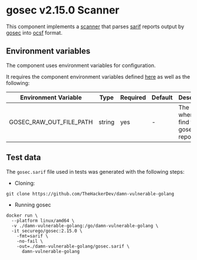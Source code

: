 # gosec v2.15.0 Scanner

This component implements a [scanner](https://github.com/smithy-security/smithy/blob/main/sdk/component/component.go)
that parses [sarif](https://sarifweb.azurewebsites.net/) reports output
by [gosec](https://github.com/securego/gosec) into [ocsf](https://github.com/ocsf) format.

## Environment variables

The component uses environment variables for configuration.

It requires the component
environment variables defined [here](https://github.com/smithy-security/smithy/blob/main/sdk/README.md#component) as well
as the following:

| Environment Variable     | Type   | Required | Default    | Description                                             |
|--------------------------|--------|----------|------------|---------------------------------------------------------|
| GOSEC\_RAW\_OUT\_FILE\_PATH  | string | yes      | -          | The path where to find the gosec report                 |

## Test data

The `gosec.sarif` file used in tests was generated with the following steps:

* Cloning:

```shell
git clone https://github.com/TheHackerDev/damn-vulnerable-golang
```

* Running gosec

```shell
docker run \
  --platform linux/amd64 \
  -v ./damn-vulnerable-golang:/go/damn-vulnerable-golang \
  -it securego/gosec:2.15.0 \
    -fmt=sarif \
    -no-fail \
    -out=./damn-vulnerable-golang/gosec.sarif \
      damn-vulnerable-golang
```
